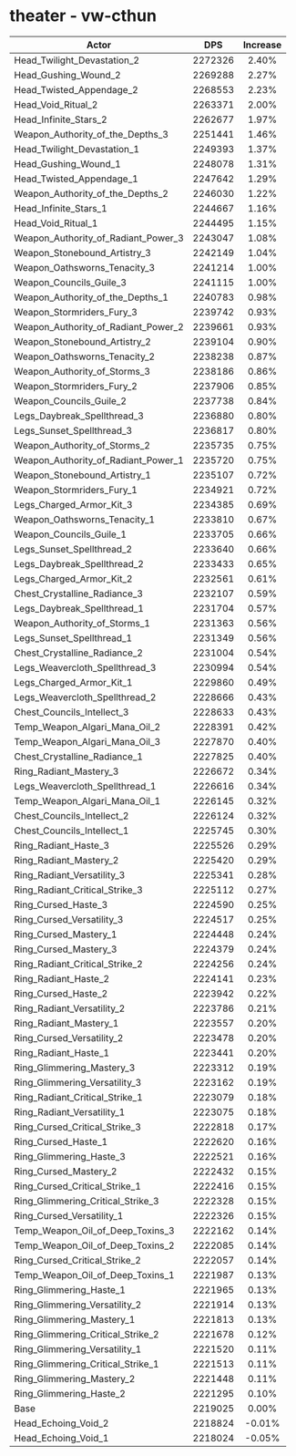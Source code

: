 # theater - vw-cthun
| Actor | DPS | Increase |
|---|:---:|:---:|
|Head_Twilight_Devastation_2|2272326|2.40%|
|Head_Gushing_Wound_2|2269288|2.27%|
|Head_Twisted_Appendage_2|2268553|2.23%|
|Head_Void_Ritual_2|2263371|2.00%|
|Head_Infinite_Stars_2|2262677|1.97%|
|Weapon_Authority_of_the_Depths_3|2251441|1.46%|
|Head_Twilight_Devastation_1|2249393|1.37%|
|Head_Gushing_Wound_1|2248078|1.31%|
|Head_Twisted_Appendage_1|2247642|1.29%|
|Weapon_Authority_of_the_Depths_2|2246030|1.22%|
|Head_Infinite_Stars_1|2244667|1.16%|
|Head_Void_Ritual_1|2244495|1.15%|
|Weapon_Authority_of_Radiant_Power_3|2243047|1.08%|
|Weapon_Stonebound_Artistry_3|2242149|1.04%|
|Weapon_Oathsworns_Tenacity_3|2241214|1.00%|
|Weapon_Councils_Guile_3|2241115|1.00%|
|Weapon_Authority_of_the_Depths_1|2240783|0.98%|
|Weapon_Stormriders_Fury_3|2239742|0.93%|
|Weapon_Authority_of_Radiant_Power_2|2239661|0.93%|
|Weapon_Stonebound_Artistry_2|2239104|0.90%|
|Weapon_Oathsworns_Tenacity_2|2238238|0.87%|
|Weapon_Authority_of_Storms_3|2238186|0.86%|
|Weapon_Stormriders_Fury_2|2237906|0.85%|
|Weapon_Councils_Guile_2|2237738|0.84%|
|Legs_Daybreak_Spellthread_3|2236880|0.80%|
|Legs_Sunset_Spellthread_3|2236817|0.80%|
|Weapon_Authority_of_Storms_2|2235735|0.75%|
|Weapon_Authority_of_Radiant_Power_1|2235720|0.75%|
|Weapon_Stonebound_Artistry_1|2235107|0.72%|
|Weapon_Stormriders_Fury_1|2234921|0.72%|
|Legs_Charged_Armor_Kit_3|2234385|0.69%|
|Weapon_Oathsworns_Tenacity_1|2233810|0.67%|
|Weapon_Councils_Guile_1|2233705|0.66%|
|Legs_Sunset_Spellthread_2|2233640|0.66%|
|Legs_Daybreak_Spellthread_2|2233433|0.65%|
|Legs_Charged_Armor_Kit_2|2232561|0.61%|
|Chest_Crystalline_Radiance_3|2232107|0.59%|
|Legs_Daybreak_Spellthread_1|2231704|0.57%|
|Weapon_Authority_of_Storms_1|2231363|0.56%|
|Legs_Sunset_Spellthread_1|2231349|0.56%|
|Chest_Crystalline_Radiance_2|2231004|0.54%|
|Legs_Weavercloth_Spellthread_3|2230994|0.54%|
|Legs_Charged_Armor_Kit_1|2229860|0.49%|
|Legs_Weavercloth_Spellthread_2|2228666|0.43%|
|Chest_Councils_Intellect_3|2228633|0.43%|
|Temp_Weapon_Algari_Mana_Oil_2|2228391|0.42%|
|Temp_Weapon_Algari_Mana_Oil_3|2227870|0.40%|
|Chest_Crystalline_Radiance_1|2227825|0.40%|
|Ring_Radiant_Mastery_3|2226672|0.34%|
|Legs_Weavercloth_Spellthread_1|2226616|0.34%|
|Temp_Weapon_Algari_Mana_Oil_1|2226145|0.32%|
|Chest_Councils_Intellect_2|2226124|0.32%|
|Chest_Councils_Intellect_1|2225745|0.30%|
|Ring_Radiant_Haste_3|2225526|0.29%|
|Ring_Radiant_Mastery_2|2225420|0.29%|
|Ring_Radiant_Versatility_3|2225341|0.28%|
|Ring_Radiant_Critical_Strike_3|2225112|0.27%|
|Ring_Cursed_Haste_3|2224590|0.25%|
|Ring_Cursed_Versatility_3|2224517|0.25%|
|Ring_Cursed_Mastery_1|2224448|0.24%|
|Ring_Cursed_Mastery_3|2224379|0.24%|
|Ring_Radiant_Critical_Strike_2|2224256|0.24%|
|Ring_Radiant_Haste_2|2224141|0.23%|
|Ring_Cursed_Haste_2|2223942|0.22%|
|Ring_Radiant_Versatility_2|2223786|0.21%|
|Ring_Radiant_Mastery_1|2223557|0.20%|
|Ring_Cursed_Versatility_2|2223478|0.20%|
|Ring_Radiant_Haste_1|2223441|0.20%|
|Ring_Glimmering_Mastery_3|2223312|0.19%|
|Ring_Glimmering_Versatility_3|2223162|0.19%|
|Ring_Radiant_Critical_Strike_1|2223079|0.18%|
|Ring_Radiant_Versatility_1|2223075|0.18%|
|Ring_Cursed_Critical_Strike_3|2222818|0.17%|
|Ring_Cursed_Haste_1|2222620|0.16%|
|Ring_Glimmering_Haste_3|2222521|0.16%|
|Ring_Cursed_Mastery_2|2222432|0.15%|
|Ring_Cursed_Critical_Strike_1|2222416|0.15%|
|Ring_Glimmering_Critical_Strike_3|2222328|0.15%|
|Ring_Cursed_Versatility_1|2222326|0.15%|
|Temp_Weapon_Oil_of_Deep_Toxins_3|2222162|0.14%|
|Temp_Weapon_Oil_of_Deep_Toxins_2|2222085|0.14%|
|Ring_Cursed_Critical_Strike_2|2222057|0.14%|
|Temp_Weapon_Oil_of_Deep_Toxins_1|2221987|0.13%|
|Ring_Glimmering_Haste_1|2221965|0.13%|
|Ring_Glimmering_Versatility_2|2221914|0.13%|
|Ring_Glimmering_Mastery_1|2221813|0.13%|
|Ring_Glimmering_Critical_Strike_2|2221678|0.12%|
|Ring_Glimmering_Versatility_1|2221520|0.11%|
|Ring_Glimmering_Critical_Strike_1|2221513|0.11%|
|Ring_Glimmering_Mastery_2|2221448|0.11%|
|Ring_Glimmering_Haste_2|2221295|0.10%|
|Base|2219025|0.00%|
|Head_Echoing_Void_2|2218824|-0.01%|
|Head_Echoing_Void_1|2218024|-0.05%|
